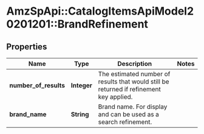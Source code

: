 # AmzSpApi::CatalogItemsApiModel20201201::BrandRefinement

## Properties
Name | Type | Description | Notes
------------ | ------------- | ------------- | -------------
**number_of_results** | **Integer** | The estimated number of results that would still be returned if refinement key applied. | 
**brand_name** | **String** | Brand name. For display and can be used as a search refinement. | 

